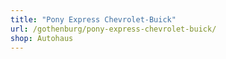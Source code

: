 ```yaml
---
title: "Pony Express Chevrolet-Buick"
url: /gothenburg/pony-express-chevrolet-buick/
shop: Autohaus
---
```

